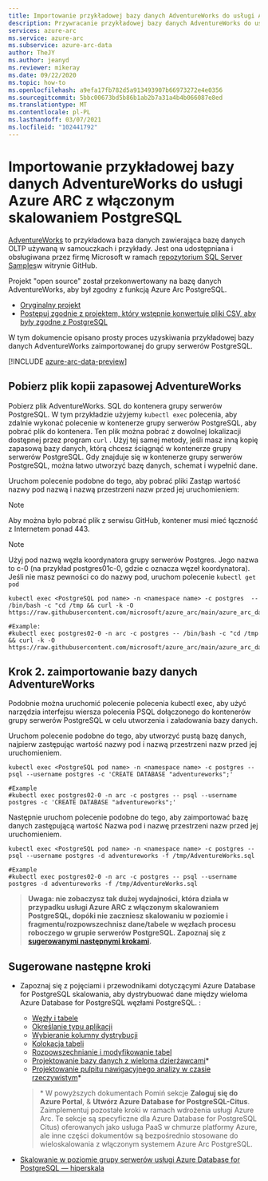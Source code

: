 ```yaml
---
title: Importowanie przykładowej bazy danych AdventureWorks do usługi Azure ARC z włączonym skalowaniem PostgreSQL
description: Przywracanie przykładowej bazy danych AdventureWorks do usługi Azure ARC z włączonym skalowaniem PostgreSQL
services: azure-arc
ms.service: azure-arc
ms.subservice: azure-arc-data
author: TheJY
ms.author: jeanyd
ms.reviewer: mikeray
ms.date: 09/22/2020
ms.topic: how-to
ms.openlocfilehash: a9efa17fb782d5a913493907b66973272e4e0356
ms.sourcegitcommit: 5bbc00673bd5b86b1ab2b7a31a4b4b066087e8ed
ms.translationtype: MT
ms.contentlocale: pl-PL
ms.lasthandoff: 03/07/2021
ms.locfileid: "102441792"
---
```

# <a name="import-the-adventureworks-sample-database-to-azure-arc-enabled-postgresql-hyperscale"></a>Importowanie przykładowej bazy danych AdventureWorks do usługi Azure ARC z włączonym skalowaniem PostgreSQL

[AdventureWorks](/sql/samples/adventureworks-install-configure) to przykładowa baza danych zawierająca bazę danych OLTP używaną w samouczkach i przykłady. Jest ona udostępniana i obsługiwana przez firmę Microsoft w ramach [repozytorium SQL Server Samples](https://github.com/microsoft/sql-server-samples/tree/master/samples/databases)w witrynie GitHub.

Projekt "open source" został przekonwertowany na bazę danych AdventureWorks, aby był zgodny z funkcją Azure Arc PostgreSQL.
- [Oryginalny projekt](https://github.com/lorint/AdventureWorks-for-Postgres)
- [Postępuj zgodnie z projektem, który wstępnie konwertuje pliki CSV, aby były zgodne z PostgreSQL](https://github.com/NorfolkDataSci/adventure-works-postgres)

W tym dokumencie opisano prosty proces uzyskiwania przykładowej bazy danych AdventureWorks zaimportowanej do grupy serwerów PostgreSQL.

[!INCLUDE [azure-arc-data-preview](../../../includes/azure-arc-data-preview.md)]

## <a name="download-the-adventureworks-backup-file"></a>Pobierz plik kopii zapasowej AdventureWorks

Pobierz plik AdventureWorks. SQL do kontenera grupy serwerów PostgreSQL. W tym przykładzie użyjemy `kubectl exec` polecenia, aby zdalnie wykonać polecenie w kontenerze grupy serwerów PostgreSQL, aby pobrać plik do kontenera. Ten plik można pobrać z dowolnej lokalizacji dostępnej przez program `curl` . Użyj tej samej metody, jeśli masz inną kopię zapasową bazy danych, którą chcesz ściągnąć w kontenerze grupy serwerów PostgreSQL. Gdy znajduje się w kontenerze grupy serwerów PostgreSQL, można łatwo utworzyć bazę danych, schemat i wypełnić dane.

Uruchom polecenie podobne do tego, aby pobrać pliki Zastąp wartość nazwy pod nazwą i nazwą przestrzeni nazw przed jej uruchomieniem:

> [!NOTE]
>  Aby można było pobrać plik z serwisu GitHub, kontener musi mieć łączność z Internetem ponad 443.

> [!NOTE]
>  Użyj pod nazwą węzła koordynatora grupy serwerów Postgres. Jego nazwa to <server group name> c-0 (na przykład postgres01c-0, gdzie c oznacza węzeł koordynatora).  Jeśli nie masz pewności co do nazwy pod, uruchom polecenie `kubectl get pod`

```console
kubectl exec <PostgreSQL pod name> -n <namespace name> -c postgres  -- /bin/bash -c "cd /tmp && curl -k -O https://raw.githubusercontent.com/microsoft/azure_arc/main/azure_arc_data_jumpstart/aks/arm_template/postgres_hs/AdventureWorks.sql"

#Example:
#kubectl exec postgres02-0 -n arc -c postgres -- /bin/bash -c "cd /tmp && curl -k -O https://raw.githubusercontent.com/microsoft/azure_arc/main/azure_arc_data_jumpstart/aks/arm_template/postgres_hs/AdventureWorks.sql"
```

## <a name="step-2-import-the-adventureworks-database"></a>Krok 2. zaimportowanie bazy danych AdventureWorks

Podobnie można uruchomić polecenie polecenia kubectl exec, aby użyć narzędzia interfejsu wiersza polecenia PSQL dołączonego do kontenerów grupy serwerów PostgreSQL w celu utworzenia i załadowania bazy danych.

Uruchom polecenie podobne do tego, aby utworzyć pustą bazę danych, najpierw zastępując wartość nazwy pod i nazwą przestrzeni nazw przed jej uruchomieniem.

```console
kubectl exec <PostgreSQL pod name> -n <namespace name> -c postgres -- psql --username postgres -c 'CREATE DATABASE "adventureworks";'

#Example
#kubectl exec postgres02-0 -n arc -c postgres -- psql --username postgres -c 'CREATE DATABASE "adventureworks";'
```

Następnie uruchom polecenie podobne do tego, aby zaimportować bazę danych zastępującą wartość Nazwa pod i nazwę przestrzeni nazw przed jej uruchomieniem.

```console
kubectl exec <PostgreSQL pod name> -n <namespace name> -c postgres -- psql --username postgres -d adventureworks -f /tmp/AdventureWorks.sql

#Example
#kubectl exec postgres02-0 -n arc -c postgres -- psql --username postgres -d adventureworks -f /tmp/AdventureWorks.sql
```


> **Uwaga: nie zobaczysz tak dużej wydajności, która działa w przypadku usługi Azure ARC z włączonym skalowaniem PostgreSQL, dopóki nie zaczniesz skalowaniu w poziomie i fragmentu/rozpowszechnisz dane/tabele w węzłach procesu roboczego w grupie serwerów PostgreSQL. Zapoznaj się z [sugerowanymi następnymi krokami](#suggested-next-steps).**

## <a name="suggested-next-steps"></a>Sugerowane następne kroki
- Zapoznaj się z pojęciami i przewodnikami dotyczącymi Azure Database for PostgreSQL skalowania, aby dystrybuować dane między wieloma Azure Database for PostgreSQL węzłami PostgreSQL. :
    * [Węzły i tabele](../../postgresql/concepts-hyperscale-nodes.md)
    * [Określanie typu aplikacji](../../postgresql/concepts-hyperscale-app-type.md)
    * [Wybieranie kolumny dystrybucji](../../postgresql/concepts-hyperscale-choose-distribution-column.md)
    * [Kolokacja tabeli](../../postgresql/concepts-hyperscale-colocation.md)
    * [Rozpowszechnianie i modyfikowanie tabel](../../postgresql/howto-hyperscale-modify-distributed-tables.md)
    * [Projektowanie bazy danych z wieloma dzierżawcami](../../postgresql/tutorial-design-database-hyperscale-multi-tenant.md)*
    * [Projektowanie pulpitu nawigacyjnego analizy w czasie rzeczywistym](../../postgresql/tutorial-design-database-hyperscale-realtime.md)*

   > \* W powyższych dokumentach Pomiń sekcje **Zaloguj się do Azure Portal**, & **Utwórz Azure Database for PostgreSQL-Citus**. Zaimplementuj pozostałe kroki w ramach wdrożenia usługi Azure Arc. Te sekcje są specyficzne dla Azure Database for PostgreSQL Citus) oferowanych jako usługa PaaS w chmurze platformy Azure, ale inne części dokumentów są bezpośrednio stosowane do wieloskalowania z włączonym systemem Azure Arc PostgreSQL.

- [Skalowanie w poziomie grupy serwerów usługi Azure Database for PostgreSQL — hiperskala](scale-out-postgresql-hyperscale-server-group.md)
